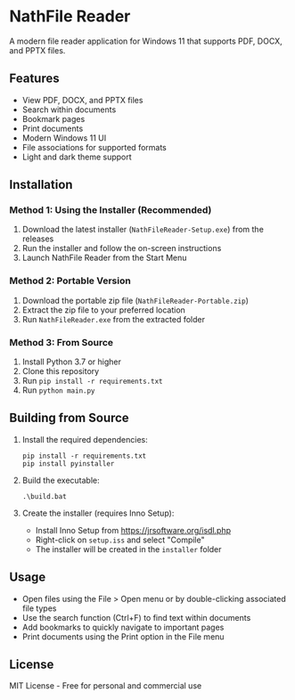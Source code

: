 # NathFile Reader

A modern file reader application for Windows 11 that supports PDF, DOCX, and PPTX files.

## Features
- View PDF, DOCX, and PPTX files
- Search within documents
- Bookmark pages
- Print documents
- Modern Windows 11 UI
- File associations for supported formats
- Light and dark theme support

## Installation

### Method 1: Using the Installer (Recommended)
1. Download the latest installer (`NathFileReader-Setup.exe`) from the releases
2. Run the installer and follow the on-screen instructions
3. Launch NathFile Reader from the Start Menu

### Method 2: Portable Version
1. Download the portable zip file (`NathFileReader-Portable.zip`)
2. Extract the zip file to your preferred location
3. Run `NathFileReader.exe` from the extracted folder

### Method 3: From Source
1. Install Python 3.7 or higher
2. Clone this repository
3. Run `pip install -r requirements.txt`
4. Run `python main.py`

## Building from Source

1. Install the required dependencies:
   ```
   pip install -r requirements.txt
   pip install pyinstaller
   ```

2. Build the executable:
   ```
   .\build.bat
   ```

3. Create the installer (requires Inno Setup):
   - Install Inno Setup from https://jrsoftware.org/isdl.php
   - Right-click on `setup.iss` and select "Compile"
   - The installer will be created in the `installer` folder

## Usage

- Open files using the File > Open menu or by double-clicking associated file types
- Use the search function (Ctrl+F) to find text within documents
- Add bookmarks to quickly navigate to important pages
- Print documents using the Print option in the File menu

## License

MIT License - Free for personal and commercial use
